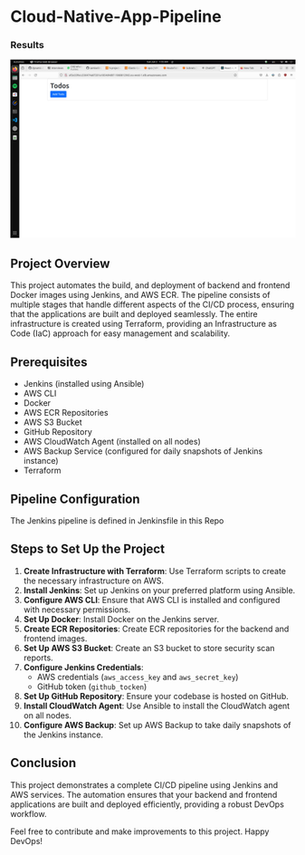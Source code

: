 # Cloud-Native-App-Pipeline

### Results
![Result](./images/Result.jpeg)

## Project Overview

This project automates the build, and deployment of backend and frontend Docker images using Jenkins, and AWS ECR. The pipeline consists of multiple stages that handle different aspects of the CI/CD process, ensuring that the applications are built and deployed seamlessly. The entire infrastructure is created using Terraform, providing an Infrastructure as Code (IaC) approach for easy management and scalability.

## Prerequisites

- Jenkins (installed using Ansible)
- AWS CLI
- Docker
- AWS ECR Repositories
- AWS S3 Bucket
- GitHub Repository
- AWS CloudWatch Agent (installed on all nodes)
- AWS Backup Service (configured for daily snapshots of Jenkins instance)
- Terraform

## Pipeline Configuration

The Jenkins pipeline is defined in Jenkinsfile in this Repo

## Steps to Set Up the Project

1. **Create Infrastructure with Terraform**: Use Terraform scripts to create the necessary infrastructure on AWS.
2. **Install Jenkins**: Set up Jenkins on your preferred platform using Ansible.
3. **Configure AWS CLI**: Ensure that AWS CLI is installed and configured with necessary permissions.
4. **Set Up Docker**: Install Docker on the Jenkins server.
5. **Create ECR Repositories**: Create ECR repositories for the backend and frontend images.
6. **Set Up AWS S3 Bucket**: Create an S3 bucket to store security scan reports.
7. **Configure Jenkins Credentials**:
   - AWS credentials (`aws_access_key` and `aws_secret_key`)
   - GitHub token (`github_tocken`)
8. **Set Up GitHub Repository**: Ensure your codebase is hosted on GitHub.
9. **Install CloudWatch Agent**: Use Ansible to install the CloudWatch agent on all nodes.
10. **Configure AWS Backup**: Set up AWS Backup to take daily snapshots of the Jenkins instance.


## Conclusion

This project demonstrates a complete CI/CD pipeline using Jenkins and AWS services. The automation ensures that your backend and frontend applications are built and deployed efficiently, providing a robust DevOps workflow.

Feel free to contribute and make improvements to this project. Happy DevOps!

